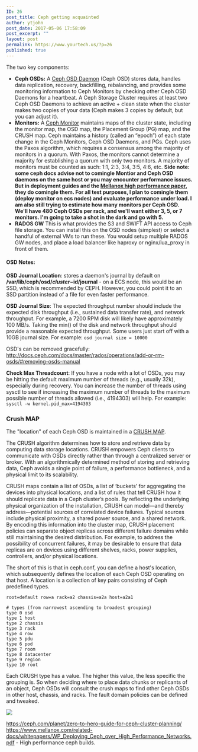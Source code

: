 ```yaml
---
ID: 26
post_title: Ceph getting acquainted
author: ytjohn
post_date: 2017-05-06 17:58:09
post_excerpt: ""
layout: post
permalink: https://www.yourtech.us/?p=26
published: true
---
```

The two key components:

  * **Ceph OSDs:** A [Ceph OSD Daemon](http://docs.ceph.com/docs/master/glossary/#term-ceph-osd-daemon) (Ceph OSD) stores data, handles data replication, recovery, backfilling, rebalancing, and provides some monitoring information to Ceph Monitors by checking other Ceph OSD Daemons for a heartbeat. A Ceph Storage Cluster requires at least two Ceph OSD Daemons to achieve an active + clean state when the cluster makes two copies of your data (Ceph makes 3 copies by default, but you can adjust it).
  * **Monitors:** A [Ceph Monitor](http://docs.ceph.com/docs/master/glossary/#term-ceph-monitor) maintains maps of the cluster state, including the monitor map, the OSD map, the Placement Group (PG) map, and the CRUSH map. Ceph maintains a history (called an “epoch”) of each state change in the Ceph Monitors, Ceph OSD Daemons, and PGs.  Ceph uses the Paxos algorithm, which requires a consensus among the majority of monitors in a quorum. With Paxos, the monitors cannot determine a majority for establishing a quorum with only two monitors. A majority of monitors must be counted as such: 1:1, 2:3, 3:4, 3:5, 4:6, etc.  __Side note: some ceph docs advise not to comingle Montior and Ceph OSD daemons on the same host or you may encounter performance issues. But in deployment guides and the [Mellanox high performance paper](https://www.mellanox.com/related-docs/whitepapers/WP_Deploying_Ceph_over_High_Performance_Networks.pdf), they do comingle them. For all test purposes, I plan to comingle them (deploy monitor on ecs nodes) and evaluate performance under load. I am also still trying to estimate how many monitors per Ceph OSD.  We'll have 480 Ceph OSDs per rack, and we'll want either 3, 5, or 7 monitors. I'm going to take a shot in the dark and go with 5.__
  * **RADOS GW**  This is what provides the S3 and SWIFT API access to Ceph file storage. You can install this on the OSD nodes (simplest) or select a handful of external VMs to run these. You would setup multiple RADOS GW nodes, and place a load balancer like haproxy or nginx/lua_proxy in front of them.

#### OSD Notes:

**OSD Journal Location**: stores a daemon's journal by default on **/var/lib/ceph/osd/$cluster-$id/journal** - on a ECS node, this would be an SSD, which is recommended by CEPH.  However, you could point it to an SSD partition instead of a file for even faster performance.

**OSD Journal Size**: The expected throughput number should include the expected disk throughput (i.e., sustained data transfer rate), and network throughput. For example, a 7200 RPM disk will likely have approximately 100 MB/s. Taking the min() of the disk and network throughput should provide a reasonable expected throughput. Some users just start off with a 10GB journal size. For example:
`osd journal size = 10000`

OSD's can be removed gracefully: http://docs.ceph.com/docs/master/rados/operations/add-or-rm-osds/#removing-osds-manual

**Check Max Threadcount**: If you have a node with a lot of OSDs, you may be hitting the default maximum number of threads (e.g., usually 32k), especially during recovery. You can increase the number of threads using sysctl to see if increasing the maximum number of threads to the maximum possible number of threads allowed (i.e., 4194303) will help. For example:
`sysctl -w kernel.pid_max=4194303`

### Crush MAP

The "location" of each Ceph OSD is maintained in a [CRUSH MAP](http://docs.ceph.com/docs/master/rados/operations/crush-map/).

The CRUSH algorithm determines how to store and retrieve data by computing data storage locations. CRUSH empowers Ceph clients to communicate with OSDs directly rather than through a centralized server or broker. With an algorithmically determined method of storing and retrieving data, Ceph avoids a single point of failure, a performance bottleneck, and a physical limit to its scalability.

CRUSH maps contain a list of OSDs, a list of ‘buckets’ for aggregating the devices into physical locations, and a list of rules that tell CRUSH how it should replicate data in a Ceph cluster’s pools. By reﬂecting the underlying physical organization of the installation, CRUSH can model—and thereby address—potential sources of correlated device failures. Typical sources include physical proximity, a shared power source, and a shared network. By encoding this information into the cluster map, CRUSH placement policies can separate object replicas across different failure domains while still maintaining the desired distribution. For example, to address the possibility of concurrent failures, it may be desirable to ensure that data replicas are on devices using different shelves, racks, power supplies, controllers, and/or physical locations.

The short of this is that in ceph.conf, you can define a host's location, which subsequently defines the location of each Ceph OSD operating on that host. A location is a collection of key pairs consisting of Ceph predefined types.

````
root=default row=a rack=a2 chassis=a2a host=a2a1

# types (from narrowest ascending to broadest grouping)
type 0 osd
type 1 host
type 2 chassis
type 3 rack
type 4 row
type 5 pdu
type 6 pod
type 7 room
type 8 datacenter
type 9 region
type 10 root
````

Each CRUSH type has a value. The higher this value, the less specific the grouping is.  So when deciding where to place data chunks or replicants of an object, Ceph OSDs will consult the crush maps to find other Ceph OSDs in other host, chassis, and racks. The fault domain policies can be defined and tweaked.

<img src="https://static.yourtech.us/media/uploads/imports/ditaa-91dff8176c752894890e24c5e8844d0fdfb8a890.png">

https://ceph.com/planet/zero-to-hero-guide-for-ceph-cluster-planning/
https://www.mellanox.com/related-docs/whitepapers/WP_Deploying_Ceph_over_High_Performance_Networks.pdf  - High performance ceph builds.